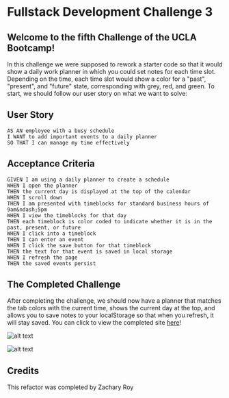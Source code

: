 # Fullstack Development Challenge 3

## Welcome to the fifth Challenge of the UCLA Bootcamp!

In this challenge we were supposed to rework a starter code so that it would show a daily work planner in which you could set notes for each time slot. Depending on the time, each time slot would show a color for a "past", "present", and "future" state, corresponding with grey, red, and green. To start, we should follow our user story on what we want to solve:

## User Story

```
AS AN employee with a busy schedule
I WANT to add important events to a daily planner
SO THAT I can manage my time effectively
```

## Acceptance Criteria

```
GIVEN I am using a daily planner to create a schedule
WHEN I open the planner
THEN the current day is displayed at the top of the calendar
WHEN I scroll down
THEN I am presented with timeblocks for standard business hours of 9am&ndash;5pm
WHEN I view the timeblocks for that day
THEN each timeblock is color coded to indicate whether it is in the past, present, or future
WHEN I click into a timeblock
THEN I can enter an event
WHEN I click the save button for that timeblock
THEN the text for that event is saved in local storage
WHEN I refresh the page
THEN the saved events persist
```

## The Completed Challenge

After completing the challenge, we should now have a planner that matches the tab colors with the current time, shows the current day at the top, and allows you to save notes to your localStorage so that when you refresh, it will stay saved. You can click to view the completed site [here](https://falafelrapper.github.io/work-day-planner/)!

![alt text](./assets/repo-images/site-1.jpg?raw=true "Completed Site 1")

![alt text](./assets/repo-images/site-2.png?raw=true "Completed Site 2") 

## Credits
This refactor was completed by Zachary Roy